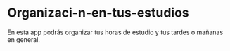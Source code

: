 # Organizaci-n-en-tus-estudios
En esta app podrás organizar tus horas de estudio y tus tardes o mañanas en general.
